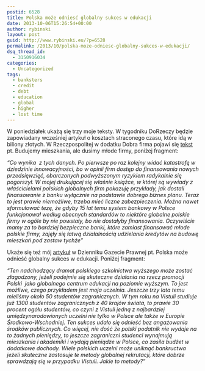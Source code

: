 ```yaml
---
postid: 6528
title: Polska może odniesć globalny sukces w edukacji
date: 2013-10-06T15:26:54+00:00
author: rybinski
layout: post
guid: http://www.rybinski.eu/?p=6528
permalink: /2013/10/polska-moze-odniesc-globalny-sukces-w-edukacji/
dsq_thread_id:
  - 3150916034
categories:
  - Uncategorized
tags:
  - banksters
  - credit
  - debt
  - education
  - global
  - higher
  - lost time
---
```

W poniedziałek ukażą się trzy moje teksty. W tygodniku DoRzeczy będzie zapowiadany wcześniej artykuł o kosztach straconego czasu, które idą w biliony złotych. W Rzeczpospolitej w dodatku Dobra firma pojawi się [tekst](http://archiwum.rp.pl/artykul/1219767-Budujemy-mieszkania-ale-dusimy-mlode-firmy.html) pt. Budujemy mieszkania, ale dusimy młode firmy, poniżej fragment:

_“Co wynika  z tych danych. Po pierwsze po raz kolejny widać katastrofę w dziedzinie innowacyjności, bo w opinii firm dostęp do finansowania nowych przedsięwzięć, obarczonych podwyższonym ryzykiem radykalnie się pogorszył. W mojej drukującej się właśnie książce, w której są wywiady z właścicielami polskich globalnych firm pokazuję przykłady, jak dostali finansowanie z banku wyłącznie na podstawie dobrego biznes planu. Teraz to jest prawie niemożliwe, trzeba mieć liczne zabezpieczenia. Można nawet sformułować tezę, że gdyby 15 lat temu system bankowy w Polsce funkcjonował według obecnych standardów to niektóre globalne polskie firmy w ogóle by nie powstały, bo nie dostałyby finansowania. Oczywiście mamy za to bardziej bezpieczne banki, które zamiast finansować młode polskie firmy, zajęły się łatwą działalnością udzielania kredytów na budowę mieszkań pod zastaw tychże”_

Ukaże się też mój [artykuł](http://forsal.pl/artykuly/736976,rybinski-polska-moze-odniesc-globalny-sukces-w-edukacji.html) w Dzienniku Gazecie Prawnej pt. Polska może odnieść globalny sukces w edukacji. Poniżej fragment:

_“Ten nadchodzący dramat polskiego szkolnictwa wyższego może zostać złagodzony, jeżeli podejmie się skuteczne działania na rzecz promocji Polski  jako globalnego centrum edukacji na poziomie wyższym. To jest możliwe, czego przykładem jest moja uczelnia. Jeszcze trzy lata temu mieliśmy około 50 studentów zagranicznych. W tym roku na Vistuli studiuje już 1300 studentów zagranicznych z 40 krajów świata, to prawie 30 procent ogółu studentów, co czyni z Vistuli jedną z najbardziej umiędzynarodowionych uczelni nie tylko w Polsce ale także w Europie Środkowo-Wschodniej. Ten sukces udało się odnieść bez angażowania środków publicznych. Co więcej, nie dość że polski podatnik nie wydaje na to żadnych pieniędzy, to jeszcze zagraniczni studenci wynajmują mieszkania i akademiki i wydają pieniądze w Polsce, co zasila budżet w dodatkowe dochody. Wiele polskich uczelni może uniknąć bankructwa jeżeli skuteczne zastosuje te metody globalnej rekrutacji, które dobrze sprawdzają się w przypadku Vistuli. Jakie to metody?”_
